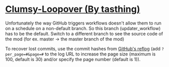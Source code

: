 # [Clumsy-Loopover (By tasthing)](https://github.com/tasthing/Clumsy-Loopover)

Unfortunately the way GitHub triggers workflows doesn't allow them to run on a schedule on a non-default branch. So this branch (updater_workflow) has to be the default. Switch to a different branch to see the source code of the mod (for ex. master -> the master branch of the mod)

To recover lost commits, use the commit hashes from [GitHub's reflog](https://api.github.com/repos/KtaneModules/Clumsy-Loopover-tasthing/events) (add `?per_page=#&page=#` to the log URL to increase the page size (maximum is 100, default is 30) and/or specify the page number (default is 1)).
